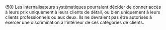 (50) Les internalisateurs systématiques pourraient décider de donner accès à leurs prix uniquement à leurs clients de détail, ou bien uniquement à leurs clients professionnels ou aux deux. Ils ne devraient pas être autorisés à exercer une discrimination à l'intérieur de ces catégories de clients.